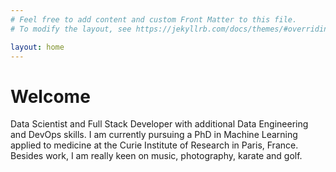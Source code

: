 ```yaml
---
# Feel free to add content and custom Front Matter to this file.
# To modify the layout, see https://jekyllrb.com/docs/themes/#overriding-theme-defaults

layout: home
---
```


# Welcome

Data Scientist and Full Stack Developer with additional Data Engineering
and DevOps skills. I am currently pursuing a PhD in Machine Learning
applied to medicine at the Curie Institute of Research in Paris, France.
Besides work, I am really keen on music, photography, karate and golf.
